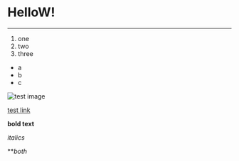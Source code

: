 # HelloW!

---

1. one
2. two 
3. three

* a
* b
* c

![test image]()

[test link](www.google.com)

**bold text**

*italics*

***both*
